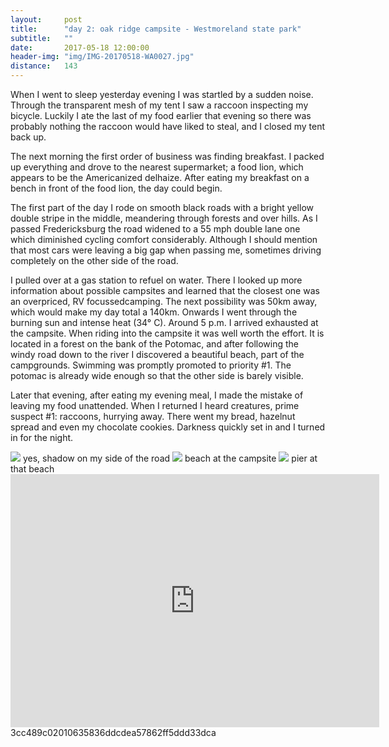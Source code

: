 ```yaml
---
layout:     post
title:      "day 2: oak ridge campsite - Westmoreland state park"
subtitle:   ""
date:       2017-05-18 12:00:00
header-img: "img/IMG-20170518-WA0027.jpg"
distance:   143
---
```


When I went to sleep yesterday evening I was startled by a sudden noise.
Through the transparent mesh of my tent I saw a raccoon inspecting my bicycle.
Luckily I ate the last of my food earlier that evening so there was probably nothing the raccoon would have liked to steal, and I closed my tent back up.

The next morning the first order of business was finding breakfast.
I packed up everything and drove to the nearest supermarket; a food lion, which appears to be the Americanized delhaize.
After eating my breakfast on a bench in front of the food lion, the day could begin.

The first part of the day I rode on smooth black roads with a bright yellow double stripe in the middle, meandering through forests and over hills.
As I passed Fredericksburg the road widened to a 55 mph double lane one which diminished cycling comfort considerably.
Although I should mention that most cars were leaving a big gap when passing me, sometimes driving completely on the other side of the road.

I pulled over at a gas station to refuel on water.
There I looked up more information about possible campsites and learned that the closest one was an overpriced, RV focussedcamping.
The next possibility was 50km away, which would make my day total a 140km.
Onwards I went through the burning sun and intense heat (34° C).
Around 5 p.m. I arrived exhausted at the campsite.
When riding into the campsite it was well worth the effort.
It is located in a forest on the bank of the Potomac, and after following the windy road down to the river I discovered a beautiful beach, part of the campgrounds.
Swimming was promptly promoted to priority #1.
The potomac is already wide enough so that the other side is barely visible.

Later that evening, after eating my evening meal, I made the mistake of leaving my food unattended.
When I returned I heard creatures, prime suspect #1: raccoons, hurrying away.
There went my bread, hazelnut spread and even my chocolate cookies.
Darkness quickly set in and I turned in for the night.

<img src="{{ site.baseurl }}/img/IMG_20170518_143157.jpg">
<span class="caption text-muted">yes, shadow on my side of the road</span>


<img src="{{ site.baseurl }}/img/IMG_20170518_171758.jpg">
<span class="caption text-muted">beach at the campsite</span>


<img src="{{ site.baseurl }}/img/IMG_20170518_171821.jpg">
<span class="caption text-muted">pier at that beach</span>


<iframe height='405' width='590' frameborder='0' allowtransparency='true' scrolling='no' src='https://www.strava.com/activities/994769478/embed/3cc489c02010635836ddcdea57862ff5ddd33dca'></iframe>
3cc489c02010635836ddcdea57862ff5ddd33dca